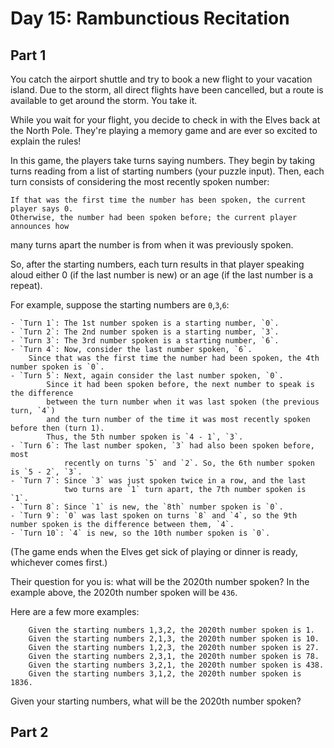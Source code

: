 # Day 15: Rambunctious Recitation 

## Part 1

You catch the airport shuttle and try to book a new flight to your vacation island.
Due to the storm, all direct flights have been cancelled, but a route is available
to get around the storm. You take it.

While you wait for your flight, you decide to check in with the Elves back at the
North Pole. They're playing a memory game and are ever so excited to explain the rules!

In this game, the players take turns saying numbers. They begin by taking turns
reading from a list of starting numbers (your puzzle input). Then, each turn consists
of considering the most recently spoken number:

    If that was the first time the number has been spoken, the current player says 0.
    Otherwise, the number had been spoken before; the current player announces how
many turns apart the number is from when it was previously spoken.

So, after the starting numbers, each turn results in that player speaking aloud
either 0 (if the last number is new) or an age (if the last number is a repeat).

For example, suppose the starting numbers are `0`,`3`,`6`:

    - `Turn 1`: The 1st number spoken is a starting number, `0`.
    - `Turn 2`: The 2nd number spoken is a starting number, `3`.
    - `Turn 3`: The 3rd number spoken is a starting number, `6`.
    - `Turn 4`: Now, consider the last number spoken, `6`.
		Since that was the first time the number had been spoken, the 4th number spoken is `0`.
    - `Turn 5`: Next, again consider the last number spoken, `0`.
			Since it had been spoken before, the next number to speak is the difference
			between the turn number when it was last spoken (the previous turn, `4`)
			and the turn number of the time it was most recently spoken before then (turn 1).
			Thus, the 5th number spoken is `4 - 1`, `3`.
    - `Turn 6`: The last number spoken, `3` had also been spoken before, most
				recently on turns `5` and `2`. So, the 6th number spoken is `5 - 2`, `3`.
    - `Turn 7`: Since `3` was just spoken twice in a row, and the last
				two turns are `1` turn apart, the 7th number spoken is `1`.
    - `Turn 8`: Since `1` is new, the `8th` number spoken is `0`.
    - `Turn 9`: `0` was last spoken on turns `8` and `4`, so the 9th number spoken is the difference between them, `4`.
    - `Turn 10`: `4` is new, so the 10th number spoken is `0`.

(The game ends when the Elves get sick of playing or dinner is ready, whichever comes first.)

Their question for you is: what will be the 2020th number spoken? In the example above, the 2020th number spoken will be `436`.

Here are a few more examples:

```
    Given the starting numbers 1,3,2, the 2020th number spoken is 1.
    Given the starting numbers 2,1,3, the 2020th number spoken is 10.
    Given the starting numbers 1,2,3, the 2020th number spoken is 27.
    Given the starting numbers 2,3,1, the 2020th number spoken is 78.
    Given the starting numbers 3,2,1, the 2020th number spoken is 438.
    Given the starting numbers 3,1,2, the 2020th number spoken is 1836.
```

Given your starting numbers, what will be the 2020th number spoken?

## Part 2
